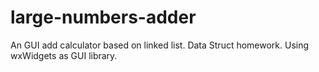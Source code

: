 # large-numbers-adder
An GUI add calculator based on linked list. Data Struct homework. Using wxWidgets as GUI library.
